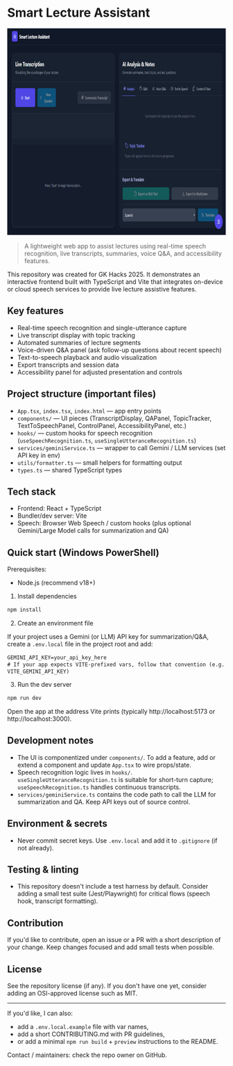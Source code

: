 # Smart Lecture Assistant

<div align="center">
<img width="1200" height="475" alt="GHBanner" src="images/front-end.png" />
</div>


> A lightweight web app to assist lectures using real-time speech recognition, live transcripts, summaries, voice Q&A, and accessibility features.

This repository was created for GK Hacks 2025. It demonstrates an interactive frontend built with TypeScript and Vite that integrates on-device or cloud speech services to provide live lecture assistive features.

## Key features
- Real-time speech recognition and single-utterance capture
- Live transcript display with topic tracking
- Automated summaries of lecture segments
- Voice-driven Q&A panel (ask follow-up questions about recent speech)
- Text-to-speech playback and audio visualization
- Export transcripts and session data
- Accessibility panel for adjusted presentation and controls

## Project structure (important files)
- `App.tsx`, `index.tsx`, `index.html` — app entry points
- `components/` — UI pieces (TranscriptDisplay, QAPanel, TopicTracker, TextToSpeechPanel, ControlPanel, AccessibilityPanel, etc.)
- `hooks/` — custom hooks for speech recognition (`useSpeechRecognition.ts`, `useSingleUtteranceRecognition.ts`)
- `services/geminiService.ts` — wrapper to call Gemini / LLM services (set API key in env)
- `utils/formatter.ts` — small helpers for formatting output
- `types.ts` — shared TypeScript types

## Tech stack
- Frontend: React + TypeScript
- Bundler/dev server: Vite
- Speech: Browser Web Speech / custom hooks (plus optional Gemini/Large Model calls for summarization and QA)

## Quick start (Windows PowerShell)

Prerequisites:
- Node.js (recommend v18+)

1) Install dependencies

```powershell
npm install
```

2) Create an environment file

If your project uses a Gemini (or LLM) API key for summarization/Q&A, create a `.env.local` file in the project root and add:

```text
GEMINI_API_KEY=your_api_key_here
# If your app expects VITE-prefixed vars, follow that convention (e.g. VITE_GEMINI_API_KEY)
```

3) Run the dev server

```powershell
npm run dev
```

Open the app at the address Vite prints (typically http://localhost:5173 or http://localhost:3000).

## Development notes
- The UI is componentized under `components/`. To add a feature, add or extend a component and update `App.tsx` to wire props/state.
- Speech recognition logic lives in `hooks/`. `useSingleUtteranceRecognition.ts` is suitable for short-turn capture; `useSpeechRecognition.ts` handles continuous transcripts.
- `services/geminiService.ts` contains the code path to call the LLM for summarization and QA. Keep API keys out of source control.

## Environment & secrets
- Never commit secret keys. Use `.env.local` and add it to `.gitignore` (if not already).

## Testing & linting
- This repository doesn't include a test harness by default. Consider adding a small test suite (Jest/Playwright) for critical flows (speech hook, transcript formatting).

## Contribution
If you'd like to contribute, open an issue or a PR with a short description of your change. Keep changes focused and add small tests when possible.

## License
See the repository license (if any). If you don't have one yet, consider adding an OSI-approved license such as MIT.

---

If you'd like, I can also:
- add a `.env.local.example` file with var names,
- add a short CONTRIBUTING.md with PR guidelines,
- or add a minimal `npm run build` + `preview` instructions to the README.

Contact / maintainers: check the repo owner on GitHub.
